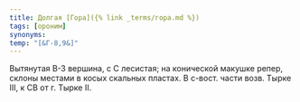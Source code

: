 ```yaml
---
title: Долгая [Гора]({% link _terms/гора.md %})
tags: [ороним]
synonyms:
temp: "[&Г-8,9&]"
---
```


Вытянутая В-З вершина, с С лесистая; на конической макушке репер, склоны местами
в косых скальных пластах. В с-вост. части возв. Тырке III, к СВ от г. Тырке II.
